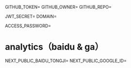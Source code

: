 GITHUB_TOKEN=
GITHUB_OWNER=
GITHUB_REPO=

JWT_SECRET=
DOMAIN=

ACCESS_PASSWORD=

# analytics（baidu & ga）
NEXT_PUBLIC_BAIDU_TONGJI=
NEXT_PUBLIC_GOOGLE_ID=
